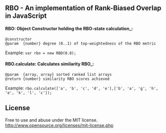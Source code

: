 ## RBO - An implementation of Rank-Biased Overlap in JavaScript

#### RBO: Object Constructor holding the RBO-state calculation_:

```
@constructor
@param  {number} degree (0..1) of top-weightedness of the RBO metric
```

Example: `var rbo = new RBO(0.8);`

#### RBO.calculate: Calculates similarity RBO_:

```
@param  {array, array} sorted ranked list arrays
@return {number} similarity RBO scores achieved
```

Example: `rbo.calculate(['a', 'b', 'c', 'd', 'e'],['b', 'a', 'g', 'h', 'e', 'k', 'l', 'c']);`

## License

Free to use and abuse under the MIT license.
http://www.opensource.org/licenses/mit-license.php
